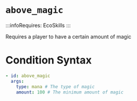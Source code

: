 # `above_magic`
:::infoRequires:
EcoSkills
:::

Requires a player to have a certain amount of magic
# Condition Syntax
```yaml
- id: above_magic
  args:
    type: mana # The type of magic
    amount: 100 # The minimum amount of magic
```
